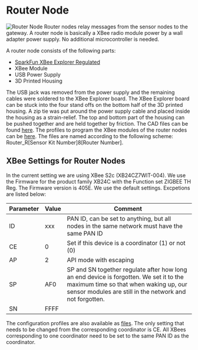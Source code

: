 # Router Node
![Router Node](Images/Router_node_with_open_housing_1.jpg)
Router nodes relay messages from the sensor nodes to the gateway. A router node is basically a XBee radio module power by a wall adapter power supply. No additional microcontroller is needed.

A router node consists of the following parts:
* [SparkFun XBee Explorer Regulated](https://www.sparkfun.com/products/11373)
* XBee Module
* USB Power Supply
* 3D Printed Housing

The USB jack was removed from the power supply and the remaining cables were soldered to the XBee Explorer board. The XBee Explorer board can be stuck into the four stand offs on the bottom half of the 3D printed housing. A zip tie was put around the power supply cable and placed inside the housing as a strain-relief. The top and bottom part of the housing can be pushed together and are held together by friction. The CAD files can be found [here](CAD/).
The profiles to program the XBee modules of the router nodes can be [here](XBee_Profiles/). The files are named according to the following scheme: Router_R[Sensor Kit Number]8[Router Number].

## XBee Settings for Router Nodes
In the current setting we are using XBee S2c (XB24CZ7WIT-004). We use the Firmware for the product family XB24C with the Function set ZIGBEE TH Reg. The Firmware version is 405E.
We use the default settings. Excpetions are listed below:

|Parameter| Value	| Comment |
|----------|---------|-------|
|ID	       | xxx	    | PAN ID, can be set to anything, but all nodes in the same network must have the same PAN ID |
|CE	       | 0	      | Set if this device is a coordinator (1) or not (0) |
|AP	       | 2	      | API mode with escaping |
|SP	       | AF0     | SP and SN together regulate after how long an end device is forgotten. We set it to the maximum time so that when waking up, our sensor modules are still in the network and not forgotten.|
|SN	       |FFFF     |  |	

The configuration profiles are also available as [files](XBee_Profiles/). The only setting that needs to be changed from the corresponding coordinator is CE. All XBees corresponding to one coordinator need to be set to the same PAN ID as the coordinator.

